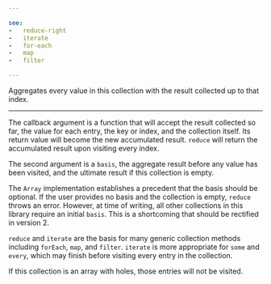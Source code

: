 ```yaml
---

see:
-   reduce-right
-   iterate
-   for-each
-   map
-   filter

---
```


Aggregates every value in this collection with the result collected up to that
index.

---

The callback argument is a function that will accept the result collected so
far, the value for each entry, the key or index, and the collection itself.
Its return value will become the new accumulated result.
`reduce` will return the accumulated result upon visiting every index.

The second argument is a `basis`, the aggregate result before any value has been
visited, and the ultimate result if this collection is empty.

The `Array` implementation establishes a precedent that the basis should be
optional.
If the user provides no basis and the collection is empty, `reduce` throws an
error.
However, at time of writing, all other collections in this library require an
initial `basis`.
This is a shortcoming that should be rectified in version 2.

`reduce` and `iterate` are the basis for many generic collection methods
including `forEach`, `map`, and `filter`.
`iterate` is more appropriate for `some` and `every`, which may finish before
visiting every entry in the collection.

If this collection is an array with holes, those entries will not be visited.

